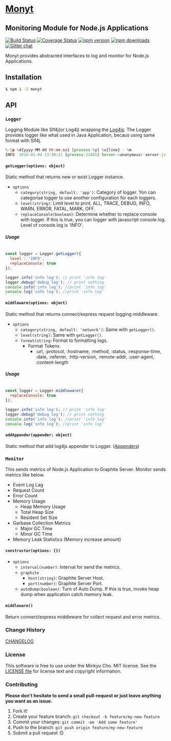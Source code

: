 # [Monyt](https://pitzcarraldo.github.io/monyt)

## Monitoring Module for Node.js Applications

[![Build Status](https://travis-ci.org/Pitzcarraldo/monyt.svg)](https://travis-ci.org/Pitzcarraldo/monyt)
[![Coverage Status](https://coveralls.io/repos/github/Pitzcarraldo/monyt/badge.svg?branch=master)](https://coveralls.io/github/Pitzcarraldo/monyt?branch=master)
[![npm version](https://img.shields.io/npm/v/monyt.svg?style=flat-square)](https://www.npmjs.com/package/monyt)
[![npm downloads](https://img.shields.io/npm/dm/monyt.svg?style=flat-square)](https://www.npmjs.com/package/monyt)
[![Gitter chat](https://badges.gitter.im/gitterHQ/gitter.png)](https://gitter.im/Pitzcarraldo/monyt)

Monyt provides abstracted interfaces to log and monitor for Node.js Applications.

## Installation

```bash
$ npm i -S monyt
```

## API

### `Logger`

Logging Module like Slf4j(or Log4j) wrapping the [Log4js](https://github.com/nomiddlename/log4js-node).
The Logger provides logger like what used in Java Application, becaus using same format with Slf4j.

```js
%-5p %d{yyyy-MM-dd hh:mm:ss} [process-%y] %x{line} - %m
INFO  2016-01-04 13:30:21 [process-21465] Server.<anonymous> server.js:44 - production
```

#### `getLogger(options: object)`

Static method that returns new or exist Logger instance.

* `options`
  * `category(string, default: 'app')`: Category of logger. Yon can categorise logger to use another configuration for each loggers.
  * `level(string)`: Limit level to print. ALL, TRACE, DEBUG, INFO, WARN, ERROR, FATAL, MARK, OFF.
  * `replaceConsole(boolean)`: Determine whether to replace console with logger. If this is true, you can logger with javascript console.log. Level of console.log is 'INFO'.

##### Usage

```js

const logger = Logger.getLogger({
  level : 'INFO',
  replaceConsole: true
});

logger.info('info log'); // print 'info log'
logger.debug('debug log'); // print nothing
console.info('info log'); //print 'info log'
console.log('info log'); //print 'info log'

```

#### `middleware(options: object)`

Static method that returns connect/express request logging middleware.

  * `options`
    * `category(string, default: 'network')`: Same with `getLogger()`.
    * `level(string)`: Same with `getLogger()`.
    * `format(string`: Format to formatting logs.
      * Format Tokens
        * :url, :protocol, :hostname, :method, :status, :response-time, :date, :referrer, :http-version, :remote-addr, :user-agent, :content-length

##### Usage

```js

const logger = Logger.middleware({
  replaceConsole: true
});

logger.info('info log'); // print 'info log'
logger.debug('debug log'); // print nothing
console.info('info log'); //print 'info log'
console.log('info log'); //print 'info log'

```

#### `addAppender(appender: object)`

Static method that add log4js appender to Logger. ([Appenders](https://github.com/nomiddlename/log4js-node/wiki/Appenders))

### `Monitor`

This sends metrics of Node.js Application to Graphite Server.
Monitor sends metrics like below.

  * Event Log Lag
  * Request Count
  * Error Count
  * Memory Usage
    * Heap Memory Usage
    * Total Heap Size
    * Resident Set Size
  * Garbase Collection Metrics
    * Major GC Time
    * Minor GC Time
  * Memory Leak Statistics (Memory increase amount)

#### `constructor(options: {})`

  * `options`
    * `interval(number)`: Interval for send the metrics.
    * `graphite`
      * `host(string)`: Graphite Server Host.
      * `port(number)`: Graphite Server Port.
    * `autoDump(boolean)`: Turn of Auto Dump. If this is true, invoke heap dump when application catch memory leak.

#### `middleware()`

Return connect/express middleware for collect request and error metrics.

### Change History

[CHANGELOG][]

[CHANGELOG]: https://github.com/Pitzcarraldo/monyt/blob/master/CHANGELOG.md

### License

This software is free to use under the Minkyu Cho. MIT license.
See the [LICENSE file][] for license text and copyright information.

[LICENSE file]: https://github.com/Pitzcarraldo/monyt/blob/master/LICENSE

### Contributing

**Please don't hesitate to send a small pull-request or just leave anything you want as an issue.**

1. Fork it!
2. Create your feature branch: `git checkout -b feature/my-new-feature`
3. Commit your changes: `git commit -am 'Add some feature'`
4. Push to the branch: `git push origin feature/my-new-feature`
5. Submit a pull request :D
